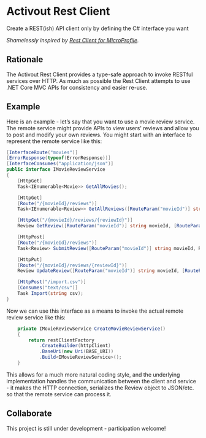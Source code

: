 # Activout Rest Client
Create a REST(ish) API client only by defining the C# interface you want

*Shamelessly inspired by [Rest Client for MicroProfile](https://github.com/eclipse/microprofile-rest-client).* 

## Rationale
The Activout Rest Client provides a type-safe approach to invoke RESTful services over HTTP. As much as possible the Rest Client attempts to use .NET Core MVC APIs for consistency and easier re-use.

## Example
Here is an example - let’s say that you want to use a movie review service. The remote service might provide APIs to view users' reviews and allow you to post and modify your own reviews. You might start with an interface to represent the remote service like this:

```C#
[InterfaceRoute("movies")]
[ErrorResponse(typeof(ErrorResponse))]
[InterfaceConsumes("application/json")]
public interface IMovieReviewService
{
    [HttpGet]
    Task<IEnumerable<Movie>> GetAllMovies();

    [HttpGet]
    [Route("/{movieId}/reviews")]
    Task<IEnumerable<Review>> GetAllReviews([RouteParam("movieId")] string movieId);

    [HttpGet("/{movieId}/reviews/{reviewId}")]
    Review GetReview([RouteParam("movieId")] string movieId, [RouteParam("reviewId")] string reviewId);

    [HttpPost]
    [Route("/{movieId}/reviews")]
    Task<Review> SubmitReview([RouteParam("movieId")] string movieId, Review review);

    [HttpPut]
    [Route("/{movieId}/reviews/{reviewId}")]
    Review UpdateReview([RouteParam("movieId")] string movieId, [RouteParam("reviewId")] string reviewId, Review review);

    [HttpPost("/import.csv")]
    [Consumes("text/csv")]
    Task Import(string csv);
}
```

Now we can use this interface as a means to invoke the actual remote review service like this:

```C#
    private IMovieReviewService CreateMovieReviewService()
    {
        return restClientFactory
            .CreateBuilder(httpClient)
            .BaseUri(new Uri(BASE_URI))
            .Build<IMovieReviewService>();
    }
```

This allows for a much more natural coding style, and the underlying implementation handles the communication between the client and service - it makes the HTTP connection, serializes the Review object to JSON/etc. so that the remote service can process it.

## Collaborate
This project is still under development - participation welcome!
